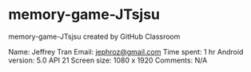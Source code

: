 # memory-game-JTsjsu
memory-game-JTsjsu created by GitHub Classroom

Name: Jeffrey Tran
Email: jephroz@gmail.com
Time spent:	1 hr
Android version: 5.0 API 21
Screen size: 1080 x 1920
Comments: N/A
